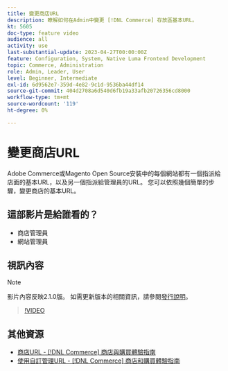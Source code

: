 ```yaml
---
title: 變更商店URL
description: 瞭解如何在Admin中變更 [!DNL Commerce] 存放區基本URL。
kt: 5605
doc-type: feature video
audience: all
activity: use
last-substantial-update: 2023-04-27T00:00:00Z
feature: Configuration, System, Native Luma Frontend Development
topic: Commerce, Administration
role: Admin, Leader, User
level: Beginner, Intermediate
exl-id: 6d9562e7-359d-4e82-9c1d-9536ba44df14
source-git-commit: 404d2708a6d540d6fb19a33afb20726356cd8000
workflow-type: tm+mt
source-wordcount: '119'
ht-degree: 0%

---
```


# 變更商店URL

Adobe Commerce或Magento Open Source安裝中的每個網站都有一個指派給店面的基本URL，以及另一個指派給管理員的URL。 您可以依照幾個簡單的步驟，變更商店的基本URL。

## 這部影片是給誰看的？

- 商店管理員
- 網站管理員

## 視訊內容

>[!NOTE]
>
>影片內容反映2.1.0版。 如需更新版本的相關資訊，請參閱[發行說明](https://experienceleague.adobe.com/docs/commerce-operations/release/notes/overview.html)。

>[!VIDEO](https://video.tv.adobe.com/v/35488?quality=12&learn=on)

## 其他資源

- [商店URL - [!DNL Commerce] 商店與購買體驗指南](https://experienceleague.adobe.com/docs/commerce-admin/stores-sales/site-store/store-urls.html)
- [使用自訂管理URL - [!DNL Commerce] 商店和購買體驗指南](https://experienceleague.adobe.com/docs/commerce-admin/stores-sales/site-store/store-urls.html#use-a-custom-admin-url)
